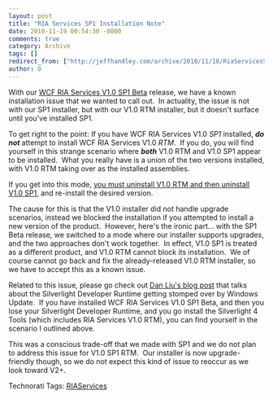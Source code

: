 ```yaml
---
layout: post
title: "RIA Services SP1 Installation Note"
date: 2010-11-19 00:54:30 -0800
comments: true
category: Archive
tags: []
redirect_from: ["http://jeffhandley.com/archive/2010/11/18/RiaServicesSP1InstallationNote.aspx", "http://jeffhandley.com/archive/2010/11/18/riaservicessp1installationnote.aspx"]
author: 0
---
```

<!-- more -->
<p>With our <a title="Download WCF RIA Services V1.0" href="http://go.microsoft.com/fwlink/?LinkId=205085" target="_blank">WCF RIA Services V1.0 SP1 Beta</a> release, we have a known installation issue that we wanted to call out.  In actuality, the issue is not with our SP1 installer, but with our V1.0 RTM installer, but it doesn't surface until you've installed SP1.</p>  <p>To get right to the point: If you have WCF RIA Services V1.0 <em>SP1</em> installed, <strong><em>do not </em></strong>attempt to install WCF RIA Services V1.0 <em>RTM</em>.  If you do, you will find yourself in this strange scenario where <strong><em>both</em></strong> V1.0 RTM and V1.0 SP1 appear to be installed.  What you really have is a union of the two versions installed, with V1.0 RTM taking over as the installed assemblies.</p>  <p>If you get into this mode, <u>you must uninstall V1.0 RTM and then uninstall V1.0 SP1</u>, and re-install the desired version.</p>  <p>The cause for this is that the V1.0 installer did not handle upgrade scenarios, instead we blocked the installation if you attempted to install a new version of the product.  However, here's the ironic part... with the SP1 Beta release, we switched to a mode where our installer supports upgrades, and the two approaches don't work together.  In effect, V1.0 SP1 is treated as a different product, and V1.0 RTM cannot block its installation.  We of course cannot go back and fix the already-released V1.0 RTM installer, so we have to accept this as a known issue.</p>  <p>Related to this issue, please go check out <a title="Dan Liu: Install WCF RIA Services v1.0 SP1 Beta - missing Silverlight 4 developer runtime?" href="http://blogs.msdn.com/b/danliuatms/archive/2010/11/12/install-wcf-ria-services-v1-0-sp1-beta-missing-silverlight-4-developer-runtime.aspx" target="_blank">Dan Liu's blog post</a> that talks about the Silverlight Developer Runtime getting stomped over by Windows Update.  If you have installed WCF RIA Services V1.0 SP1 Beta, and then you lose your Silverlight Developer Runtime, and you go install the Silverlight 4 Tools (which includes RIA Services V1.0 RTM), you can find yourself in the scenario I outlined above.</p>  <p>This was a conscious trade-off that we made with SP1 and we do not plan to address this issue for V1.0 SP1 RTM.  Our installer is now upgrade-friendly though, so we do not expect this kind of issue to reoccur as we look toward V2+.</p>  <div style="padding-bottom: 0px; margin: 0px; padding-left: 0px; padding-right: 0px; display: inline; float: none; padding-top: 0px" id="scid:0767317B-992E-4b12-91E0-4F059A8CECA8:d491e968-36c0-4989-8e10-924ee5028470" class="wlWriterEditableSmartContent">Technorati Tags: <a href="http://technorati.com/tags/RIAServices" rel="tag">RIAServices</a></div>

